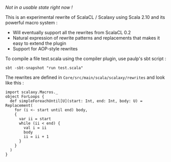 *Not in a usable state right now !*

This is an experimental rewrite of ScalaCL / Scalaxy using Scala 2.10 and its powerful macro system :
* Will eventually support all the rewrites from ScalaCL 0.2
* Natural expression of rewrite patterns and replacements that makes it easy to extend the plugin
* Support for AOP-style rewrites

To compile a file test.scala using the compiler plugin, use paulp's sbt script :

    sbt -sbt-snapshot "run test.scala"
    
The rewrites are defined in `Core/src/main/scala/scalaxy/rewrites` and look like this :

	import scalaxy.Macros._
	object ForLoops {
	  def simpleForeachUntil[U](start: Int, end: Int, body: U) = Replacement(
		for (i <- start until end) body,
		{
		  var ii = start
		  while (ii < end) {
			val i = ii
			body
			ii = ii + 1  
		  }
		}
	  )
	}

